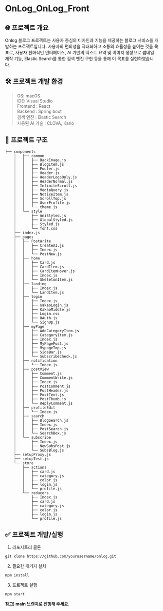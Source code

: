 # OnLog_OnLog_Front

## 🌐 프로젝트 개요
Onlog 블로그 프로젝트는 사용자 중심의 디자인과 기능을 제공하는 블로그 서비스를 개발하는 프로젝트입니다. 사용자의 편의성을 극대화하고 소통의 효율성을 높이는 것을 목표로, 사용자 친화적인 인터페이스, AI 기반의 텍스트 요약 및 이미지 생성으로 썸네일 제작 기능, Elastic Search를 통한 검색 엔진 구현 등을 통해 이 목표를 실현하였습니다.

## 🛠️ 프로젝트 개발 환경
> OS: macOS   
IDE: Visual Studio   
Frontend : React   
Backend : Spring boot   
검색 엔진 : Elastic Search   
사용된 AI 기술 : CLOVA, Karlo    

## 🔗 프로젝트 구조

```text
├── components
    │   ├── common
    │   │   ├── BackImage.js
    │   │   ├── BlogItem.js
    │   │   ├── Footer.js
    │   │   ├── Header.js
    │   │   ├── HeaderLogoOnly.js
    │   │   ├── HeaderNormal.js
    │   │   ├── InfiniteScroll.js
    │   │   ├── MediaQuery.js
    │   │   ├── NoticeItem.js
    │   │   ├── ScrollTop.js
    │   │   ├── UserProfile.js
    │   │   └── theme.js
    │   └── style
    │       ├── AniStyled.js
    │       ├── GlobalStyled.js
    │       ├── Styled.js
    │       └── font.css
    ├── index.js
    ├── pages
    │   ├── PostWrite
    │   │   ├── CreateAI.js
    │   │   ├── Index.js
    │   │   └── PostNew.js
    │   ├── home
    │   │   ├── Card.js
    │   │   ├── CardItem.js
    │   │   ├── CardItemHover.js
    │   │   ├── Index.js
    │   │   └── SkeletonItem.js
    │   ├── landing
    │   │   ├── Index.js
    │   │   └── LandItem.js
    │   ├── login
    │   │   ├── Index.js
    │   │   ├── KakaoLogin.js
    │   │   ├── KakaoMiddle.js
    │   │   ├── Login.css
    │   │   ├── OAuth.js
    │   │   └── SignUp.js
    │   ├── myPage
    │   │   ├── AddCategoryItem.js
    │   │   ├── CategoryItem.js
    │   │   ├── Index.js
    │   │   ├── MyPagePost.js
    │   │   ├── MypageTop.js
    │   │   ├── SideBar.js
    │   │   └── SubscribeCheck.js
    │   ├── notification
    │   │   └── Index.js
    │   ├── postView
    │   │   ├── Comment.js
    │   │   ├── CommentWrite.js
    │   │   ├── Index.js
    │   │   ├── PostComment.js
    │   │   ├── PostHeader.js
    │   │   ├── PostText.js
    │   │   ├── PostThumb.js
    │   │   └── ReplyComment.js
    │   ├── profileEdit
    │   │   └── Index.js
    │   ├── search
    │   │   ├── BlogSearch.js
    │   │   ├── Index.js
    │   │   ├── PostSearch.js
    │   │   └── SearchBox.js
    │   └── subscribe
    │       ├── Index.js
    │       ├── NewSubsPost.js
    │       └── SubsBlog.js
    ├── setupProxy.js
    ├── setupTest.js
    └── store
        ├── actions
        │   ├── card.js
        │   ├── category.js
        │   ├── color.js
        │   ├── login.js
        │   └── profile.js
        └── reducers
            ├── Index.js
            ├── card.js
            ├── category.js
            ├── color.js
            ├── login.js
            └── profile.js
```

## ✅ 프로젝트 개발/실행

1. 레포지토리 클론
```commandline
git clone https://github.com/yourusername/onlog.git
```

2. 필요한 패키지 설치
```commandline
npm install
```

3. 프로젝트 실행
```commandline
npm start
```

**참고) main 브랜치로 진행해 주세요.**

